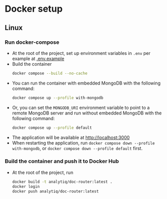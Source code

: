# Docker setup

## Linux

### Run docker-compose
* At the root of the project, set up environment variables in `.env` per example at [.env.example](../.env.example)
* Build the container
  ```bash
  docker compose --build --no-cache
  ```
* You can run the container with embedded MongoDB with the following command:
  ```bash
  docker compose up --profile with-mongodb
  ```
* Or, you can set the `MONGODB_URI` environment variable to point to a remote MongoDB server and run without embedded MongoDB with the following command:
  ```bash
  docker compose up --profile default
  ```
* The application will be available at [http://localhost:3000](http://localhost:3000)
* When restarting the application, run `docker compose down --profile with-mongodb`, or `docker compose down --profile default` first.

### Build the container and push it to Docker Hub
* At the root of the project, run
  ```bash
  docker build -t analytiq/doc-router:latest .
  docker login
  docker push analytiq/doc-router:latest
  ```